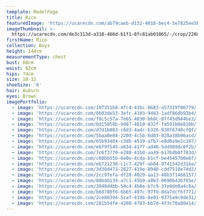 ```yaml
---
template: ModelPage
title: Rico
featuredImage: 'https://ucarecdn.com/ab79caeb-d152-4018-bec4-5e7825ee5b9f/'
imageThumbnail: >-
  https://ucarecdn.com/de3c313d-a318-466d-b1f1-8fc81ab01065/-/crop/2268x2970/669,1776/-/preview/
firstName: Rico
collection: Boys
height: 144cm
measurementType: chest
bust: 68cm
waist: 62cm
hips: 74cm
size: 10-12
shoeSize: '6'
hair: Auburn
eyes: Brown
imagePortfolio:
  - image: 'https://ucarecdn.com/107351b8-4fc4-41bc-8683-a57329f86779/'
  - image: 'https://ucarecdn.com/0b03de53-3efc-4103-9463-1adf86db93b4/'
  - image: 'https://ucarecdn.com/f8c5c57a-7e65-4030-b60c-0ff45d944be3/'
  - image: 'https://ucarecdn.com/bd15058b-9d87-4810-832f-fa591b0e810b/'
  - image: 'https://ucarecdn.com/d7d1b883-c6d3-4adc-b326-938f6740cf0f/'
  - image: 'https://ucarecdn.com/5baa0e84-220d-4c5b-8d03-028a38b06acd/'
  - image: 'https://ucarecdn.com/65b93404-c3db-4539-afb7-e0d0a9e2c167/'
  - image: 'https://ucarecdn.com/e6f9f545-a634-4177-ad40-5dd989dc0f2b/'
  - image: 'https://ucarecdn.com/7c6f3770-e288-41b0-aa39-6176db0f783d/'
  - image: 'https://ucarecdn.com/c60bb55b-6e0e-4cda-b1cf-be45457b0e6f/'
  - image: 'https://ucarecdn.com/eb721238-c1c7-429f-ab04-9741542d31ba/'
  - image: 'https://ucarecdn.com/3d38d473-2027-419e-8948-cdd7510e74d2/'
  - image: 'https://ucarecdn.com/2cc9fefa-df28-4029-aa13-48b3f1466157/'
  - image: 'https://ucarecdn.com/88b46134-a7c1-45b9-a0b3-0690b436f65e/'
  - image: 'https://ucarecdn.com/3048d4bb-54c4-4b8e-b7c9-37e0de8a4c8a/'
  - image: 'https://ucarecdn.com/b68780f6-6b65-497c-97f0-8da7dcf6f771/'
  - image: 'https://ucarecdn.com/2ce80394-5caf-419b-8e01-9375a9c9de31/'
  - image: 'https://ucarecdn.com/281b54fe-4200-4783-bb7d-4f3c78a80e14/'
---
```


